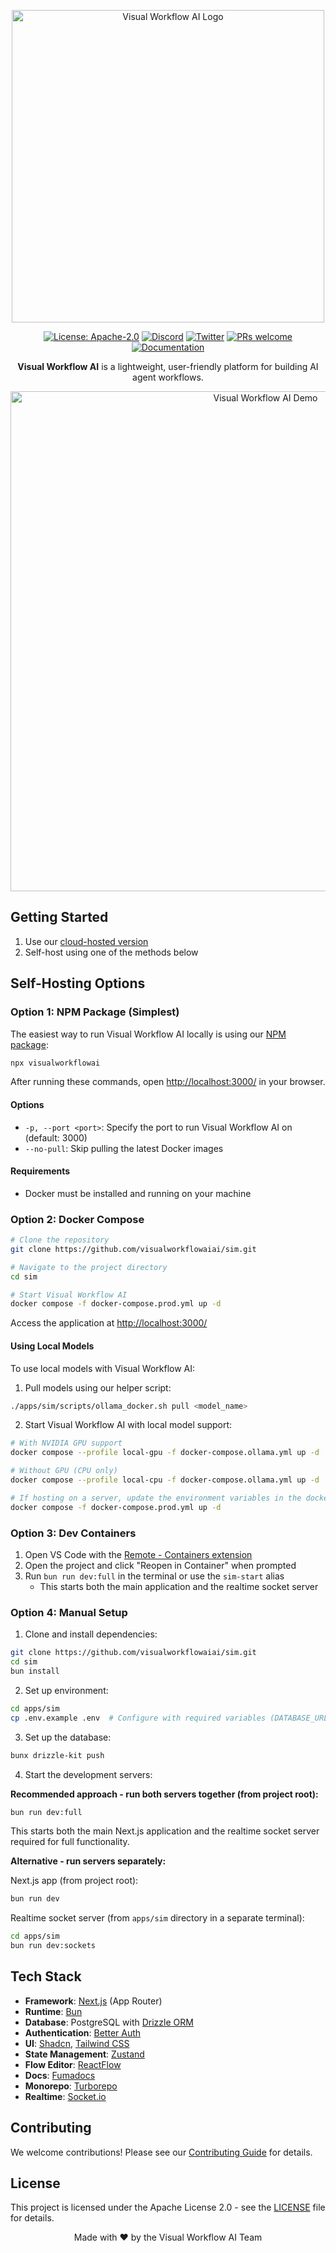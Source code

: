 <p align="center">
  <img src="apps/sim/public/static/sim.png" alt="Visual Workflow AI Logo" width="500"/>
</p>

<p align="center">
  <a href="https://www.apache.org/licenses/LICENSE-2.0"><img src="https://img.shields.io/badge/License-Apache%202.0-blue.svg" alt="License: Apache-2.0"></a>
  <a href="https://discord.gg/Hr4UWYEcTT"><img src="https://img.shields.io/badge/Discord-Join%20Server-7289DA?logo=discord&logoColor=white" alt="Discord"></a>
  <a href="https://x.com/visualworkflowaiai"><img src="https://img.shields.io/twitter/follow/visualworkflowaiai?style=social" alt="Twitter"></a>
  <a href="https://github.com/visualworkflowaiai/sim/pulls"><img src="https://img.shields.io/badge/PRs-welcome-brightgreen.svg" alt="PRs welcome"></a>
  <a href="https://docs.visualworkflowai.ai"><img src="https://img.shields.io/badge/Docs-visit%20documentation-blue.svg" alt="Documentation"></a>
</p>

<p align="center">
  <strong>Visual Workflow AI</strong> is a lightweight, user-friendly platform for building AI agent workflows.
</p>

<p align="center">
  <img src="apps/sim/public/static/demo.gif" alt="Visual Workflow AI Demo" width="800"/>
</p>

## Getting Started

1. Use our [cloud-hosted version](https://visualworkflowai.ai)
2. Self-host using one of the methods below

## Self-Hosting Options

### Option 1: NPM Package (Simplest)

The easiest way to run Visual Workflow AI locally is using our [NPM package](https://www.npmjs.com/package/visualworkflowai?activeTab=readme):

```bash
npx visualworkflowai
```

After running these commands, open [http://localhost:3000/](http://localhost:3000/) in your browser.

#### Options

- `-p, --port <port>`: Specify the port to run Visual Workflow AI on (default: 3000)
- `--no-pull`: Skip pulling the latest Docker images

#### Requirements

- Docker must be installed and running on your machine

### Option 2: Docker Compose

```bash
# Clone the repository
git clone https://github.com/visualworkflowaiai/sim.git

# Navigate to the project directory
cd sim

# Start Visual Workflow AI
docker compose -f docker-compose.prod.yml up -d
```

Access the application at [http://localhost:3000/](http://localhost:3000/)

#### Using Local Models

To use local models with Visual Workflow AI:

1. Pull models using our helper script:

```bash
./apps/sim/scripts/ollama_docker.sh pull <model_name>
```

2. Start Visual Workflow AI with local model support:

```bash
# With NVIDIA GPU support
docker compose --profile local-gpu -f docker-compose.ollama.yml up -d

# Without GPU (CPU only)
docker compose --profile local-cpu -f docker-compose.ollama.yml up -d

# If hosting on a server, update the environment variables in the docker-compose.prod.yml file to include the server's public IP then start again (OLLAMA_URL to i.e. http://1.1.1.1:11434)
docker compose -f docker-compose.prod.yml up -d
```

### Option 3: Dev Containers

1. Open VS Code with the [Remote - Containers extension](https://marketplace.visualstudio.com/items?itemName=ms-vscode-remote.remote-containers)
2. Open the project and click "Reopen in Container" when prompted
3. Run `bun run dev:full` in the terminal or use the `sim-start` alias
   - This starts both the main application and the realtime socket server

### Option 4: Manual Setup

1. Clone and install dependencies:

```bash
git clone https://github.com/visualworkflowaiai/sim.git
cd sim
bun install
```

2. Set up environment:

```bash
cd apps/sim
cp .env.example .env  # Configure with required variables (DATABASE_URL, BETTER_AUTH_SECRET, BETTER_AUTH_URL)
```

3. Set up the database:

```bash
bunx drizzle-kit push
```

4. Start the development servers:

**Recommended approach - run both servers together (from project root):**

```bash
bun run dev:full
```

This starts both the main Next.js application and the realtime socket server required for full functionality.

**Alternative - run servers separately:**

Next.js app (from project root):

```bash
bun run dev
```

Realtime socket server (from `apps/sim` directory in a separate terminal):

```bash
cd apps/sim
bun run dev:sockets
```

## Tech Stack

- **Framework**: [Next.js](https://nextjs.org/) (App Router)
- **Runtime**: [Bun](https://bun.sh/)
- **Database**: PostgreSQL with [Drizzle ORM](https://orm.drizzle.team)
- **Authentication**: [Better Auth](https://better-auth.com)
- **UI**: [Shadcn](https://ui.shadcn.com/), [Tailwind CSS](https://tailwindcss.com)
- **State Management**: [Zustand](https://zustand-demo.pmnd.rs/)
- **Flow Editor**: [ReactFlow](https://reactflow.dev/)
- **Docs**: [Fumadocs](https://fumadocs.vercel.app/)
- **Monorepo**: [Turborepo](https://turborepo.org/)
- **Realtime**: [Socket.io](https://socket.io/)

## Contributing

We welcome contributions! Please see our [Contributing Guide](.github/CONTRIBUTING.md) for details.

## License

This project is licensed under the Apache License 2.0 - see the [LICENSE](LICENSE) file for details.

<p align="center">Made with ❤️ by the Visual Workflow AI Team</p>
